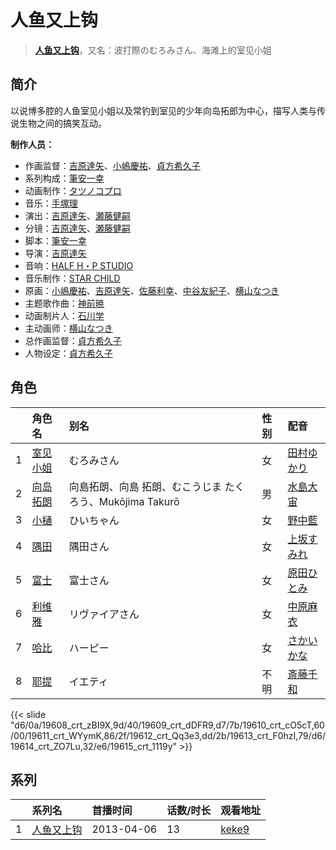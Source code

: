 # 人鱼又上钩


> <u>**[人鱼又上钩](https://bgm.tv/subject/59632)**</u>，又名：波打際のむろみさん、海滩上的室见小姐

## 简介

以说博多腔的人鱼室见小姐以及常钓到室见的少年向岛拓郎为中心，描写人类与传说生物之间的搞笑互动。

**制作人员：**
- 作画监督：[吉原達矢](https://bgm.tv/person/11315)、[小嶋慶祐](https://bgm.tv/person/12515)、[貞方希久子](https://bgm.tv/person/3623)
- 系列构成：[筆安一幸](https://bgm.tv/person/3358)
- 动画制作：[タツノコプロ](https://bgm.tv/person/696)
- 音乐：[手塚理](https://bgm.tv/person/174)
- 演出：[吉原達矢](https://bgm.tv/person/11315)、[瀬藤健嗣](https://bgm.tv/person/18097)
- 分镜：[吉原達矢](https://bgm.tv/person/11315)、[瀬藤健嗣](https://bgm.tv/person/18097)
- 脚本：[筆安一幸](https://bgm.tv/person/3358)
- 导演：[吉原達矢](https://bgm.tv/person/11315)
- 音响：[HALF H・P STUDIO](https://bgm.tv/person/13619)
- 音乐制作：[STAR CHILD](https://bgm.tv/person/196)
- 原画：[小嶋慶祐](https://bgm.tv/person/12515)、[吉原達矢](https://bgm.tv/person/11315)、[佐藤利幸](https://bgm.tv/person/3205)、[中谷友紀子](https://bgm.tv/person/13189)、[横山なつき](https://bgm.tv/person/49768)
- 主题歌作曲：[神前暁](https://bgm.tv/person/3287)
- 动画制片人：[石川学](https://bgm.tv/person/11939)
- 主动画师：[横山なつき](https://bgm.tv/person/49768)
- 总作画监督：[貞方希久子](https://bgm.tv/person/3623)
- 人物设定：[貞方希久子](https://bgm.tv/person/3623)

## 角色

|     |   角色名   |   别名  | 性别 |  配音  |
|:--- |:------  |:----      |:---  |:--   |
| 1 | [室见小姐](https://bgm.tv/character/19608) | むろみさん | 女 | [田村ゆかり](https://bgm.tv/person/3965) |
| 2 | [向岛拓朗](https://bgm.tv/character/19609) | 向島拓朗、向島 拓朗、むこうじま たくろう、Mukōjima Takurō | 男 | [水島大宙](https://bgm.tv/person/4260) |
| 3 | [小樋](https://bgm.tv/character/19610) | ひいちゃん | 女 | [野中藍](https://bgm.tv/person/4371) |
| 4 | [隅田](https://bgm.tv/character/19611) | 隅田さん | 女 | [上坂すみれ](https://bgm.tv/person/7307) |
| 5 | [富士](https://bgm.tv/character/19612) | 富士さん | 女 | [原田ひとみ](https://bgm.tv/person/5206) |
| 6 | [利维雅](https://bgm.tv/character/19613) | リヴァイアさん | 女 | [中原麻衣](https://bgm.tv/person/4145) |
| 7 | [哈比](https://bgm.tv/character/19614) | ハーピー | 女 | [さかいかな](https://bgm.tv/person/5596) |
| 8 | [耶提](https://bgm.tv/character/19615) | イエティ | 不明 | [斎藤千和](https://bgm.tv/person/4249) |

{{< slide "d6/0a/19608_crt_zBI9X,9d/40/19609_crt_dDFR9,d7/7b/19610_crt_cO5cT,60/00/19611_crt_WYymK,86/2f/19612_crt_Qq3e3,dd/2b/19613_crt_F0hzI,79/d6/19614_crt_ZO7Lu,32/e6/19615_crt_1119y" >}}

## 系列

|     | 系列名   | 首播时间       | 话数/时长 | 观看地址                                                    |
| :-- | :---- | :--------- | :---- | :------------------------------------------------------ |
| 1   |[人鱼又上钩](https://bgm.tv/subject/59632)| 2013-04-06 | 13    | [keke9](https://www.keke9.app/play/21453-4-150673.html) |



